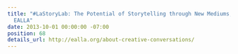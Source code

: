 ```yaml
---
title: "#LaStoryLab: The Potential of Storytelling through New Mediums, Anna Silverman,
  EALLA"
date: 2013-10-01 00:00:00 -07:00
position: 68
details_url: http://ealla.org/about-creative-conversations/
---
```


